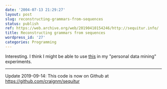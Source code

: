 ```yaml
---
date: '2004-07-13 21:29:27'
layout: post
slug: reconstructing-grammars-from-sequences
status: publish
ref: https://web.archive.org/web/20190410154246/http://sequitur.info/
title: Reconstructing grammars from sequences
wordpress_id: '27'
categories: Programming
---
```


Interesting.  I think I might be able to use [this](https://web.archive.org/web/20190410154246/http://sequitur.info/) in my "personal data mining" experiments.

* * *

Update 2019-09-14: This code is now on Github at https://github.com/craignm/sequitur